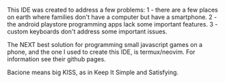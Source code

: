 This IDE was created to address a few problems:
1 - there are a few places on earth where families don't have a computer but have a smartphone.
2 - the android playstore programming apps lack some important features.
3 - custom keyboards don't address some important issues.

The NEXT best solution for programming small javascript games on a phone, and the one I used to create this IDE, is termux/neovim. For information see their github pages.

Bacione means big KISS, as in Keep It Simple and Satisfying.
